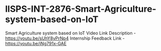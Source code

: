 # llSPS-INT-2876-Smart-Agriculture-system-based-on-IoT
Smart Agriculture system based on IoT
Video Link Description - https://youtu.be/sUhY8yPrNp4
Internship Feedback Link - https://youtu.be/jNg791x-GAE
